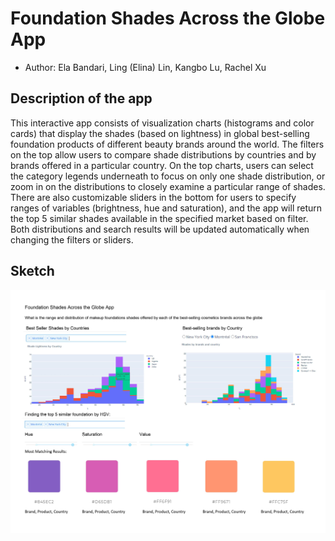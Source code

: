 # Foundation Shades Across the Globe App

-   Author: Ela Bandari, Ling (Elina) Lin, Kangbo Lu, Rachel Xu

## Description of the app
This interactive app consists of visualization charts (histograms and color cards) that display the shades (based on lightness) in global best-selling foundation products of different beauty brands around the world. The filters on the top allow users to compare shade distributions by countries and by brands offered in a particular country. On the top charts, users can select the category legends underneath to focus on only one shade distribution, or zoom in on the distributions to closely examine a particular range of shades. There are also customizable sliders in the bottom for users to specify ranges of variables (brightness, hue and saturation), and the app will return the top 5 similar shades available in the specified market based on filter. Both distributions and search results will be updated automatically when changing the filters or sliders. 

## Sketch 
![Dashboad Sketch Design](dashboard_sketch.jpg)